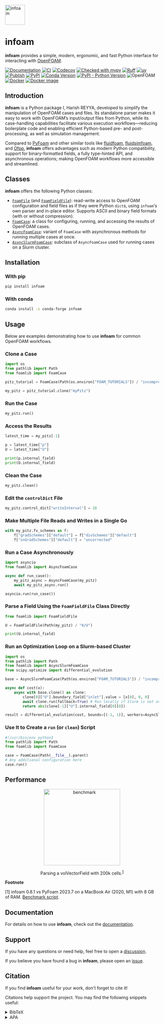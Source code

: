 [<img alt="infoam" src="https://github.com/HarishReyya29/infoam/raw/main/logo.png" height="65">](https://github.com/HarishReyya29/infoam)

# infoam

**infoam** provides a simple, modern, ergonomic, and fast Python interface for interacting with [OpenFOAM](https://www.openfoam.com).

[![Documentation](https://img.shields.io/readthedocs/infoam)](https://infoam.readthedocs.io/)
[![CI](https://github.com/HarishReyya29/infoam/actions/workflows/ci.yml/badge.svg)](https://github.com/HarishReyya29/infoam/actions/workflows/ci.yml)
[![Codecov](https://codecov.io/gh/HarishReyya29/infoam/branch/main/graph/badge.svg)](https://codecov.io/gh/HarishReyya29/infoam)
[![Checked with mypy](http://www.mypy-lang.org/static/mypy_badge.svg)](http://mypy-lang.org/)
[![Ruff](https://img.shields.io/endpoint?url=https://raw.githubusercontent.com/astral-sh/ruff/main/assets/badge/v2.json)](https://github.com/astral-sh/ruff)
[![uv](https://img.shields.io/endpoint?url=https://raw.githubusercontent.com/astral-sh/uv/main/assets/badge/v0.json)](https://github.com/astral-sh/uv)
[![Publish](https://github.com/HarishReyya29/infoam/actions/workflows/pypi-publish.yml/badge.svg)](https://github.com/HarishReyya29/infoam/actions/workflows/pypi-publish.yml)
[![PyPI](https://img.shields.io/pypi/v/infoam)](https://pypi.org/project/infoam/)
[![Conda Version](https://img.shields.io/conda/vn/conda-forge/infoam)](https://anaconda.org/conda-forge/infoam)
[![PyPI - Python Version](https://img.shields.io/pypi/pyversions/infoam)](https://pypi.org/project/infoam/)
![OpenFOAM](https://img.shields.io/badge/openfoam-.com%20|%20.org-informational)
[![Docker](https://github.com/HarishReyya29/infoam/actions/workflows/docker.yml/badge.svg)](https://github.com/HarishReyya29/infoam/actions/workflows/docker.yml)
[![Docker image](https://img.shields.io/badge/docker%20image-harishreyya29%2Finfoam-0085a0)](https://hub.docker.com/r/harishreyya29/infoam/)

## Introduction

**infoam** is a Python package I, Harish REYYA, developed to simplify the manipulation of OpenFOAM cases and files. Its standalone parser makes it easy to work with OpenFOAM’s input/output files from Python, while its case-handling capabilities facilitate various execution workflows—reducing boilerplate code and enabling efficient Python-based pre- and post-processing, as well as simulation management.

Compared to [PyFoam](https://openfoamwiki.net/index.php/Contrib/PyFoam) and other similar tools like [fluidfoam](https://github.com/fluiddyn/fluidfoam), [fluidsimfoam](https://foss.heptapod.net/fluiddyn/fluidsimfoam), and [Ofpp](https://github.com/xu-xianghua/ofpp), **infoam** offers advantages such as modern Python compatibility, support for binary-formatted fields, a fully type-hinted API, and asynchronous operations; making OpenFOAM workflows more accessible and streamlined.

## Classes

**infoam** offers the following Python classes:

* [`FoamFile`](https://infoam.readthedocs.io/en/stable/files.html#foamlib.FoamFile) (and [`FoamFieldFile`](https://infoam.readthedocs.io/en/stable/files.html#foamlib.FoamFieldFile)): read-write access to OpenFOAM configuration and field files as if they were Python `dict`s, using `infoam`'s own parser and in-place editor. Supports ASCII and binary field formats (with or without compression).
* [`FoamCase`](https://infoam.readthedocs.io/en/stable/cases.html#foamlib.FoamCase): a class for configuring, running, and accessing the results of OpenFOAM cases.
* [`AsyncFoamCase`](https://infoam.readthedocs.io/en/stable/cases.html#foamlib.AsyncFoamCase): variant of `FoamCase` with asynchronous methods for running multiple cases at once.
* [`AsyncSlurmFoamCase`](https://infoam.readthedocs.io/en/stable/cases.html#foamlib.AsyncSlurmFoamCase): subclass of `AsyncFoamCase` used for running cases on a Slurm cluster.

## Installation

### With pip

```bash
pip install infoam
```

### With conda

```bash
conda install -c conda-forge infoam
```

## Usage

Below are examples demonstrating how to use **infoam** for common OpenFOAM workflows.

### Clone a Case

```python
import os
from pathlib import Path
from foamlib import FoamCase

pitz_tutorial = FoamCase(Path(os.environ["FOAM_TUTORIALS"]) / "incompressible/simpleFoam/pitzDaily")

my_pitz = pitz_tutorial.clone("myPitz")
```

### Run the Case

```python
my_pitz.run()
```

### Access the Results

```python
latest_time = my_pitz[-1]

p = latest_time["p"]
U = latest_time["U"]

print(p.internal_field)
print(U.internal_field)
```

### Clean the Case

```python
my_pitz.clean()
```

### Edit the `controlDict` File

```python
my_pitz.control_dict["writeInterval"] = 10
```

### Make Multiple File Reads and Writes in a Single Go

```python
with my_pitz.fv_schemes as f:
    f["gradSchemes"]["default"] = f["divSchemes"]["default"]
    f["snGradSchemes"]["default"] = "uncorrected"
```

### Run a Case Asynchronously

```python
import asyncio
from foamlib import AsyncFoamCase

async def run_case():
    my_pitz_async = AsyncFoamCase(my_pitz)
    await my_pitz_async.run()

asyncio.run(run_case())
```

### Parse a Field Using the `FoamFieldFile` Class Directly

```python
from foamlib import FoamFieldFile

U = FoamFieldFile(Path(my_pitz) / "0/U")

print(U.internal_field)
```

### Run an Optimization Loop on a Slurm-based Cluster

```python
import os
from pathlib import Path
from foamlib import AsyncSlurmFoamCase
from scipy.optimize import differential_evolution

base = AsyncSlurmFoamCase(Path(os.environ["FOAM_TUTORIALS"]) / "incompressible/simpleFoam/pitzDaily")

async def cost(x):
    async with base.clone() as clone:
        clone[0]["U"].boundary_field["inlet"].value = [x[0], 0, 0]
        await clone.run(fallback=True) # Run locally if Slurm is not available
        return abs(clone[-1]["U"].internal_field[0][0])

result = differential_evolution(cost, bounds=[(-1, 1)], workers=AsyncSlurmFoamCase.map, polish=False)
```

### Use It to Create a `run` (or `clean`) Script

```python
#!/usr/bin/env python3
from pathlib import Path
from foamlib import FoamCase

case = FoamCase(Path(__file__).parent)
# Any additional configuration here
case.run()
```

## Performance

<div align="center">
<img alt="benchmark" src="https://github.com/HarishReyya29/infoam/raw/main/benchmark/benchmark.png" height="250">

Parsing a volVectorField with 200k cells.<sup>[1](#benchmark)</sup>
</div>

**Footnote**

<a id="benchmark">[1]</a> infoam 0.8.1 vs PyFoam 2023.7 on a MacBook Air (2020, M1) with 8 GB of RAM. [Benchmark script](https://github.com/HarishReyya29/infoam/raw/main/benchmark/benchmark.py).

## Documentation

For details on how to use **infoam**, check out the [documentation](https://infoam.readthedocs.io/).

## Support

If you have any questions or need help, feel free to open a [discussion](https://github.com/HarishReyya29/infoam/discussions).

If you believe you have found a bug in **infoam**, please open an [issue](https://github.com/HarishReyya29/infoam/issues).


## Citation

If you find **infoam** useful for your work, don't forget to cite it!

Citations help support the project. You may find the following snippets useful:

<details>
<summary>BibTeX</summary>

```bibtex
@article{infoam,
    author = {REYYA, Harish},
    doi = {10.21105/joss.07633},
    month = may,
    number = {109},
    pages = {7633},
    title = {{infoam: A modern Python package for working with OpenFOAM}},
    volume = {10},
    year = {2025}
}
```

</details>

<details>
<summary>APA</summary>

REYYA, H. (2025). infoam: A modern Python package for working with OpenFOAM.

</details>